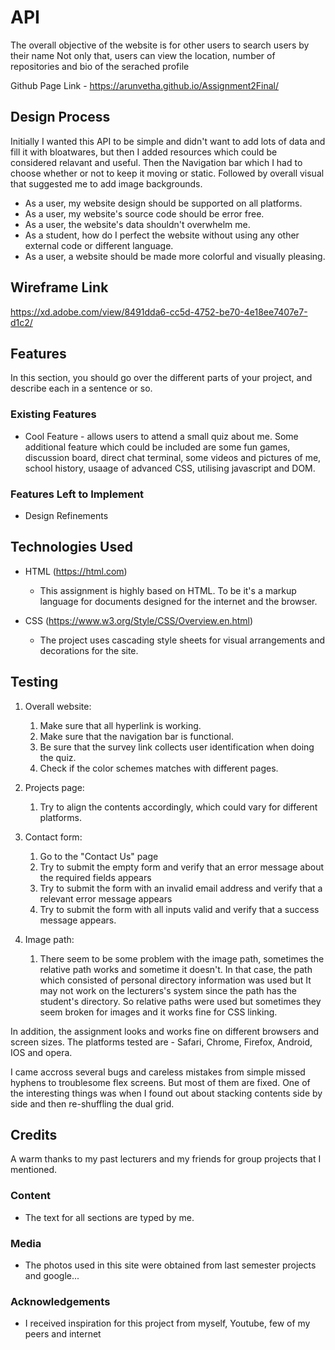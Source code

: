 # API

The overall objective of the website is for other users to search users by their name
Not only that, users can view the location, number of repositories and bio of the serached profile

Github Page Link -  https://arunvetha.github.io/Assignment2Final/
 
## Design Process
 
Initially I wanted this API to be simple and didn't want to add lots of data and fill it with bloatwares, but then I added resources which could be considered relavant and useful. Then the Navigation bar which I had to choose whether or not to keep it moving or static. Followed by overall visual that suggested me to add image backgrounds.

- As a user, my website design should be supported on all platforms.
- As a user, my website's source code should be error free.
- As a user, the website's data shouldn't overwhelm me.
- As a student, how do I perfect the website without using any other external code or different language.
- As a user, a website should be made more colorful and visually pleasing.

## Wireframe Link
https://xd.adobe.com/view/8491dda6-cc5d-4752-be70-4e18ee7407e7-d1c2/

## Features

In this section, you should go over the different parts of your project, and describe each in a sentence or so.
 
### Existing Features
- Cool Feature - allows users to attend a small quiz about me.
Some additional feature which could be included are some fun games, discussion board, direct chat terminal, some videos and pictures of me, school history, usaage of advanced CSS, utilising javascript and DOM.

### Features Left to Implement
- Design Refinements

## Technologies Used

- HTML (https://html.com)
    - This assignment is highly based on HTML. To be it's a markup language for documents designed for the internet and the browser.

- CSS (https://www.w3.org/Style/CSS/Overview.en.html)
    - The project uses cascading style sheets for visual arrangements and decorations for the site.


## Testing

1. Overall website:
    1. Make sure that all hyperlink is working.
    2. Make sure that the navigation bar is functional.
    3. Be sure that the survey link collects user identification when doing the quiz.
    4. Check if the color schemes matches with different pages.

2. Projects page:
    1. Try to align the contents accordingly, which could vary for different platforms.  

3. Contact form:
    1. Go to the "Contact Us" page
    2. Try to submit the empty form and verify that an error message about the required fields appears
    3. Try to submit the form with an invalid email address and verify that a relevant error message appears
    4. Try to submit the form with all inputs valid and verify that a success message appears.
    
4. Image path:
    1. There seem to be some problem with the image path, sometimes the relative path works and sometime it doesn't. In that case, the path which consisted of personal directory information was used but It may not work on the lecturers's system since the path has the student's directory. So relative paths were used but sometimes they seem broken for images and it works fine for CSS linking.

In addition, the assignment looks and works fine on different browsers and screen sizes.
The platforms tested are - Safari, Chrome, Firefox, Android, IOS and opera.

I came accross several bugs and careless mistakes from simple missed hyphens to troublesome flex screens. But most of them are fixed. One of the interesting things was when I found out about stacking contents side by side and then re-shuffling the dual grid.


## Credits
A warm thanks to my past lecturers and my friends for group projects that I mentioned.

### Content
- The text for all sections are typed by me. 

### Media
- The photos used in this site were obtained from last semester projects and google...

### Acknowledgements
- I received inspiration for this project from myself, Youtube, few of my peers and internet
